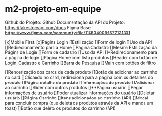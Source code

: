 # m2-projeto-em-equipe
Github do Projeto: Github
Documentação da API do Projeto: https://fakestoreapi.com/docs
Figma Base: https://www.figma.com/community/file/1165340986577131391

[x]Mobile First.
[x]Página Login
[]Estilização
[]Form de login
[]Uso da API
[]Redirecionamento para a Home
[]Página Cadastro
[]Mesma Estilização da Página de Login
[]Form de cadastro
[]Uso da API
[]*Redirecionamento para a página de login
[]Página Home com lista produtos
[]Header com botão de Login, Cadastro e Carrinho
[]Barra de Pesquisa
[]Main com botões de filtro


[]Renderização dos cards de cada produto
[]Botão de adicionar ao carrinho no card
[]Clicando no card, redireciona para a página com os detalhes do produto
[]Página detalhe de produto
[]Informações do produto
[]Adicionar ao carrinho
[]Slider com outros produtos
[]**Página usuário
[]Pegar informações do usuário
[]Poder atualizar informações do usuário
[]Deletar usuário
[]Página Carrinho
[]Itens adicionados ao carrinho (API)
[]Modal para concluir compra (que deleta os produtos através da API e manda um toast)
[]Botão que deleta os produtos do carrinho (API)
